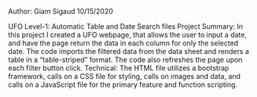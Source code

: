﻿Author: Giam Sigaud 10/15/2020
 
UFO Level-1: Automatic Table and Date Search files
Project Summary: In this project I created a UFO webpage, that allows the user to input a date, and have the page return the data in each column for only the selected date.  The code imports the filtered data from the data sheet and renders a table in a “table-striped” format.  The code also refreshes the page upon each filter button click.
Technical: The HTML file utilizes a bootstrap framework, calls on a CSS file for styling, calls on images and data, and calls on a JavaScript file for the primary feature and function scripting.

